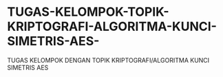 # TUGAS-KELOMPOK-TOPIK-KRIPTOGRAFI-ALGORITMA-KUNCI-SIMETRIS-AES-
TUGAS KELOMPOK DENGAN TOPIK KRIPTOGRAFI/ALGORITMA KUNCI SIMETRIS AES 
